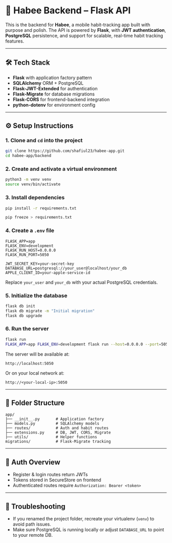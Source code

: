 # 🐝 Habee Backend – Flask API

This is the backend for **Habee**, a mobile habit-tracking app built with purpose and polish. The API is powered by **Flask**, with **JWT authentication**, **PostgreSQL** persistence, and support for scalable, real-time habit tracking features.

---

## 🛠️ Tech Stack

- **Flask** with application factory pattern
- **SQLAlchemy** ORM + PostgreSQL
- **Flask-JWT-Extended** for authentication
- **Flask-Migrate** for database migrations
- **Flask-CORS** for frontend-backend integration
- **python-dotenv** for environment config

---

## ⚙️ Setup Instructions

### 1. Clone and `cd` into the project

```bash
git clone https://github.com/shafiul23/habee-app.git
cd habee-app/backend
```

### 2. Create and activate a virtual environment

```bash
python3 -m venv venv
source venv/bin/activate
```

### 3. Install dependencies

```bash
pip install -r requirements.txt
```

```bash
pip freeze > requirements.txt
```

### 4. Create a `.env` file

```env
FLASK_APP=app
FLASK_ENV=development
FLASK_RUN_HOST=0.0.0.0
FLASK_RUN_PORT=5050

JWT_SECRET_KEY=your-secret-key
DATABASE_URL=postgresql://your_user@localhost/your_db
APPLE_CLIENT_ID=your-apple-service-id
```

Replace `your_user` and `your_db` with your actual PostgreSQL credentials.

### 5. Initialize the database

```bash
flask db init
flask db migrate -m "Initial migration"
flask db upgrade
```

### 6. Run the server

```bash
flask run
FLASK_APP=app FLASK_ENV=development flask run --host=0.0.0.0 --port=5050
```

The server will be available at:

```
http://localhost:5050
```

Or on your local network at:

```
http://<your-local-ip>:5050
```

---

## 📁 Folder Structure

```
app/
├── __init__.py       # Application factory
├── models.py         # SQLAlchemy models
├── routes/           # Auth and habit routes
├── extensions.py     # DB, JWT, CORS, Migrate
├── utils/            # Helper functions
migrations/           # Flask-Migrate tracking
```

---

## 🔐 Auth Overview

- Register & login routes return JWTs
- Tokens stored in SecureStore on frontend
- Authenticated routes require `Authorization: Bearer <token>`

---

## 🐞 Troubleshooting

- If you renamed the project folder, recreate your virtualenv (`venv`) to avoid path issues.
- Make sure PostgreSQL is running locally or adjust `DATABASE_URL` to point to your remote DB.
